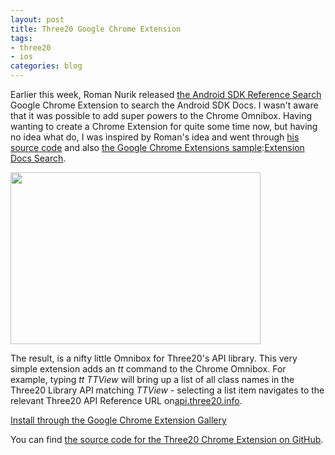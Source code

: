 ```yaml
--- 
layout: post
title: Three20 Google Chrome Extension
tags:
- three20
- ios
categories: blog
---
```

Earlier this week, Roman Nurik released <a href="https://chrome.google.com/webstore/detail/hgcbffeicehlpmgmnhnkjbjoldkfhoin">the Android SDK Reference Search</a> Google Chrome Extension to search the Android SDK Docs. I wasn't aware that it was possible to add super powers to the Chrome Omnibox. Having wanting to create a Chrome Extension for quite some time now, but having no idea what do, I was inspired by Roman's idea and went through <a href="http://code.google.com/p/romannurik-code/source/browse/chrome-extensions/android-sdk-reference-search">his source code</a> and also <a href="http://code.google.com/chrome/extensions/samples.html">the Google Chrome Extensions sample</a>:<a href="http://src.chromium.org/viewvc/chrome/trunk/src/chrome/common/extensions/docs/examples/api/omnibox/extension-docs/">Extension Docs Search</a>.

<img class="alignnone" title="Three20 Chrome Extension" src="https://assets1.github.com/img/2fa131320a162f6bdd3b0519a49b7f13848137f3?repo=&amp;url=http%3A%2F%2Ffarm6.static.flickr.com%2F5179%2F5437698841_9af26a8255_d.jpg&amp;path=" alt="" width="400" height="275" />

The result, is a nifty little Omnibox for Three20's API library. This very simple extension adds an <em>tt</em> command to the Chrome Omnibox. For example, typing <em>tt TTView</em> will bring up a list of all class names in the Three20 Library API matching <em>TTView</em> - selecting a list item navigates to the relevant Three20 API Reference URL on<a href="http://api.three20.info/">api.three20.info</a>.

<a href="https://chrome.google.com/extensions/detail/nbkcgmaaghokgoidfhfdddlgolegpknf?hl=en">Install through the Google Chrome Extension Gallery</a>

You can find <a href="https://github.com/jwang/three20-chrome-extension">the source code for the Three20 Chrome Extension on GitHub</a>.
